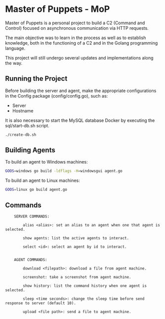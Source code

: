 # Master of Puppets - MoP

Master of Puppets is a personal project to build a C2 (Command and Control) focused on asynchronous communication via HTTP requests.

The main objective was to learn in the process as well as to establish knowledge, both in the functioning of a C2 and in the Golang programming language.

This project will still undergo several updates and implementations along the way.

## Running the Project

Before building the server and agent, make the appropriate configurations in the Config package (config/config.go), such as:

- Server
- Hostname

It is also necessary to start the MySQL database Docker by executing the sql/start-db.sh script.

```bash
./create-db.sh
```

## Building Agents

To build an agent to Windows machines:

```bash
GOOS=windows go build -ldflags -H=windowsgui agent.go
```

To build an agent to Linux machines:

```bash
GOOS=linux go build agent.go
```

## Commands

```
	SERVER COMMANDS:

		alias <alias>: set an alias to an agent when one that agent is selected.
	
		show agents: list the active agents to interact.
			
		select <id>: select an agent by id to interact.


	AGENT COMMANDS:

		download <filepath>: download a file from agent machine.

		screenshot: take a screenshot from agent machine.

		show history: list the command history when one agent is selected.

		sleep <time seconds>: change the sleep time before send response to server (default 10).

		upload <file path>: send a file to agent machine.
```


